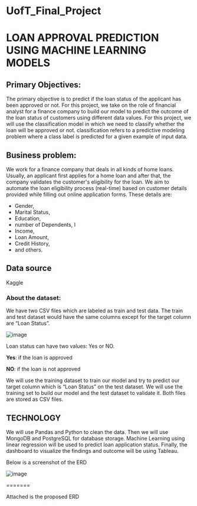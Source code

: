 # UofT_Final_Project

# LOAN APPROVAL PREDICTION USING MACHINE LEARNING MODELS

## Primary Objectives:

The primary objective is to predict if the loan status of the applicant has been approved or not. For this project, we take on the role of financial analyst for a finance company to build our model to predict the outcome of the loan status of customers using different data values. 
 For this project, we will use the classification model in which we need to classify whether the loan will be approved or not. classification refers to a predictive modeling problem where a class label is predicted for a given example of input data.
 
 ## Business problem:
 
 We work for a finance company that deals in all kinds of home loans. Usually, an applicant first applies for a home loan and after that, the company validates the customer's eligibility for the loan.
We aim to automate the loan eligibility process (real-time) based on customer details provided while filling out online application forms. These details are:

 - Gender, 
- Marital Status,
- Education, 
- number of Dependents, I
- Income, 
- Loan Amount, 
- Credit History,
- and others.

## Data source
Kaggle

### About the dataset:

We have two CSV files which are labeled as train and test data. The train and test dataset would have the same columns except for the target column are “Loan Status”.

![image](https://user-images.githubusercontent.com/99924850/179431647-28e8d08d-f2bf-43a8-98dd-e5714eb08620.png)

Loan status can have two values: Yes or NO.

**Yes**: if the loan is approved

**NO**: if the loan is not approved

We will use the training dataset to train our model and try to predict our target column which is “Loan Status” on the test dataset.
We will use the training set to build our model and the test dataset to validate it. Both files are stored as CSV files.

## TECHNOLOGY
 We will use Pandas and Python to clean the data.
Then we will use MongoDB and PostgreSQL for database storage.
Machine Learning using linear regression will be used to predict loan application status.
Finally, the dashboard to visualize the findings and outcome will be using Tableau.

Below is a screenshot of the ERD

![image](https://user-images.githubusercontent.com/99924850/179431729-97e818f1-4e1b-4726-86ba-2dcf37d18c76.png)










=======

Attached is the proposed ERD

